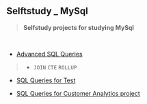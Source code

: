 ## Selftstudy _ MySql
>  **Selfstudy projects for studying MySql**

</br>

* [Advanced SQL Queries](https://github.com/ttobaegi/MySQL/tree/main/AdvancedSQL)
>  * `JOIN` `CTE` `ROLLUP`

* [SQL Queries for Test](https://github.com/ttobaegi/MySQL/tree/main/AdvancedSQL_Essential)

* [SQL Queries for Customer Analytics project](https://github.com/ttobaegi/MySQL/tree/main/CustomerAnalytics_SQL)

